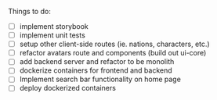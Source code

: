 Things to do:
- [ ] implement storybook
- [ ] implement unit tests
- [ ] setup other client-side routes (ie. nations, characters, etc.)
- [ ] refactor avatars route and components (build out ui-core)
- [ ] add backend server and refactor to be monolith
- [ ] dockerize containers for frontend and backend
- [ ] Implement search bar functionality on home page
- [ ] deploy dockerized containers